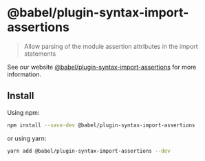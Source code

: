 # @babel/plugin-syntax-import-assertions

> Allow parsing of the module assertion attributes in the import statements

See our website [@babel/plugin-syntax-import-assertions](https://babeljs.io/docs/en/next/babel-plugin-syntax-import-assertions.html) for more information.

## Install

Using npm:

```sh
npm install --save-dev @babel/plugin-syntax-import-assertions
```

or using yarn:

```sh
yarn add @babel/plugin-syntax-import-assertions --dev
```
